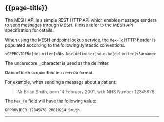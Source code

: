 ## {{page-title}}

The MESH API is a simple REST HTTP API which enables message senders to send messages through MESH. Please refer to the MESH API specification for details.

When using the MESH endpoint lookup service, the `Mex-To` HTTP header is populated according to the following syntactic conventions.

`<GPPROVIDER>[delimiter]<Nhs No>[delimiter]<d.o.b>[delimiter]<Surname>`

The underscore `_` character is used as the delimiter.

Date of birth is specified in `YYYYMMDD` format.

For example, when sending a message about a patient:

> Mr Brian Smith, born 14 February 2001, with NHS Number 12345678

The `Mex_To` field will have the following value:

`GPPROVIDER_12345678_20010214_Smith`

---